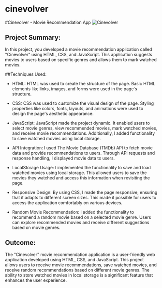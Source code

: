 # cinevolver
#Cinevolver - Movie Recommendation App
![Cinevolver](https://github.com/irfanbariss/cinevolver/assets/129832202/a76b6700-9d5d-4b20-8122-1c8f4b2971ba)

## Project Summary:

In this project, you developed a movie recommendation application called "Cinevolver" using HTML, CSS, and JavaScript. This application suggests movies to users based on specific genres and allows them to mark watched movies.

##Techniques Used:

- HTML: HTML was used to create the structure of the page. Basic HTML elements like links, images, and forms were used in the page's structure.

- CSS: CSS was used to customize the visual design of the page. Styling properties like colors, fonts, layouts, and animations were used to design the page's aesthetic appearance.

- JavaScript: JavaScript made the project dynamic. It enabled users to select movie genres, view recommended movies, mark watched movies, and receive movie recommendations. Additionally, I added functionality to save watched movies using local storage.

- API Integration: I used The Movie Database (TMDb) API to fetch movie data and provide recommendations to users. Through API requests and response handling, I displayed movie data to users.

- LocalStorage Usage: I implemented the functionality to save and load watched movies using local storage. This allowed users to save the movies they watched and access this information when revisiting the page.

- Responsive Design: By using CSS, I made the page responsive, ensuring that it adapts to different screen sizes. This made it possible for users to access the application comfortably on various devices.

- Random Movie Recommendation: I added the functionality to recommend a random movie based on a selected movie genre. Users can explore recommended movies and receive different suggestions based on movie genres.

## Outcome:

The "Cinevolver" movie recommendation application is a user-friendly web application developed using HTML, CSS, and JavaScript. This project allows users to receive movie recommendations, save watched movies, and receive random recommendations based on different movie genres. The ability to store watched movies in local storage is a significant feature that enhances the user experience.
